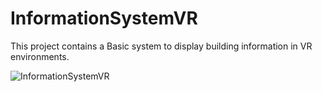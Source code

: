 # InformationSystemVR
This project contains a Basic system to display building information in VR environments.

![InformationSystemVR](https://user-images.githubusercontent.com/5378480/220224718-e9d73d21-0657-42ac-afee-c3f543ee4a64.jpg)
